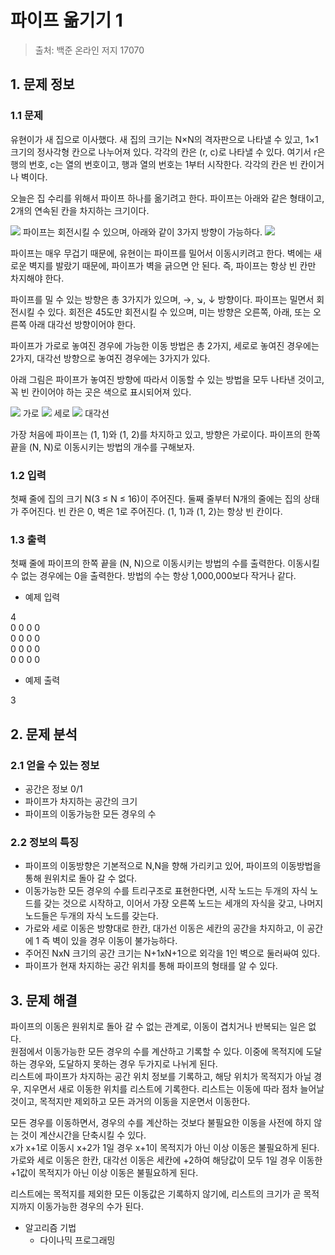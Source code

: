 # 파이프 옮기기 1
> 출처: 백준 온라인 저지 17070

## 1. 문제 정보

### 1.1 문제
유현이가 새 집으로 이사했다. 새 집의 크기는 N×N의 격자판으로 나타낼 수 있고, 1×1크기의 정사각형 칸으로 나누어져 있다. 각각의 칸은 (r, c)로 나타낼 수 있다. 여기서 r은 행의 번호, c는 열의 번호이고, 행과 열의 번호는 1부터 시작한다. 각각의 칸은 빈 칸이거나 벽이다.

오늘은 집 수리를 위해서 파이프 하나를 옮기려고 한다. 파이프는 아래와 같은 형태이고, 2개의 연속된 칸을 차지하는 크기이다.

<img src="https://upload.acmicpc.net/3ceac594-87df-487d-9152-c532f7136e1e/-/preview/">
파이프는 회전시킬 수 있으며, 아래와 같이 3가지 방향이 가능하다.
<img src="https://upload.acmicpc.net/b29efafa-dbae-4522-809c-76d5c184a231/-/preview/">

파이프는 매우 무겁기 때문에, 유현이는 파이프를 밀어서 이동시키려고 한다. 벽에는 새로운 벽지를 발랐기 때문에, 파이프가 벽을 긁으면 안 된다. 즉, 파이프는 항상 빈 칸만 차지해야 한다.

파이프를 밀 수 있는 방향은 총 3가지가 있으며, →, ↘, ↓ 방향이다. 파이프는 밀면서 회전시킬 수 있다. 회전은 45도만 회전시킬 수 있으며, 미는 방향은 오른쪽, 아래, 또는 오른쪽 아래 대각선 방향이어야 한다.

파이프가 가로로 놓여진 경우에 가능한 이동 방법은 총 2가지, 세로로 놓여진 경우에는 2가지, 대각선 방향으로 놓여진 경우에는 3가지가 있다.

아래 그림은 파이프가 놓여진 방향에 따라서 이동할 수 있는 방법을 모두 나타낸 것이고, 꼭 빈 칸이어야 하는 곳은 색으로 표시되어져 있다.

<img src="https://upload.acmicpc.net/0f445b26-4e5b-4169-8a1a-89c9e115907e/-/preview/">
가로

<img src="https://upload.acmicpc.net/045d071f-0ea2-4ab5-a8db-61c215e7e7b7/-/preview/">
세로

<img src="https://upload.acmicpc.net/ace5e982-6a52-4982-b51d-6c33c6b742bf/-/preview/">
대각선

가장 처음에 파이프는 (1, 1)와 (1, 2)를 차지하고 있고, 방향은 가로이다. 파이프의 한쪽 끝을 (N, N)로 이동시키는 방법의 개수를 구해보자.

### 1.2 입력
첫째 줄에 집의 크기 N(3 ≤ N ≤ 16)이 주어진다. 둘째 줄부터 N개의 줄에는 집의 상태가 주어진다. 빈 칸은 0, 벽은 1로 주어진다. (1, 1)과 (1, 2)는 항상 빈 칸이다.

### 1.3 출력
첫째 줄에 파이프의 한쪽 끝을 (N, N)으로 이동시키는 방법의 수를 출력한다. 이동시킬 수 없는 경우에는 0을 출력한다. 방법의 수는 항상 1,000,000보다 작거나 같다.

- 예제 입력

4  
0 0 0 0  
0 0 0 0  
0 0 0 0  
0 0 0 0  

- 예제 출력

3

## 2. 문제 분석
### 2.1 얻을 수 있는 정보
- 공간은 정보 0/1
- 파이프가 차지하는 공간의 크기
- 파이프의 이동가능한 모든 경우의 수
### 2.2 정보의 특징
- 파이프의 이동방향은 기본적으로 N,N을 향해 가리키고 있어, 파이프의 이동방법을 통해 원위치로 돌아 갈 수 없다.
- 이동가능한 모든 경우의 수를 트리구조로 표현한다면, 시작 노드는 두개의 자식 노드를 갖는 것으로 시작하고, 이어서 가장 오른쪽 노드는 세개의 자식을 갖고, 나머지 노드들은 두개의 자식 노드를 갖는다.
- 가로와 세로 이동은 방향대로 한칸, 대가선 이동은 세칸의 공간을 차지하고, 이 공간에 1 즉 벽이 있을 경우 이동이 불가능하다.
- 주어진 NxN 크기의 공간 크기는 N+1xN+1으로 외각을 1인 벽으로 둘러싸여 있다.
- 파이프가 현재 차지하는 공간 위치를 통해 파이프의 형태를 알 수 있다.

## 3. 문제 해결
파이프의 이동은 원위치로 돌아 갈 수 없는 관계로, 이동이 겹치거나 반복되는 일은 없다.  
원점에서 이동가능한 모든 경우의 수를 계산하고 기록할 수 있다. 이중에 목적지에 도달하는 경우와, 도달하지 못하는 경우 두가지로 나뉘게 된다.  
리스트에 파이프가 차지하는 공간 위치 정보를 기록하고, 해당 위치가 목적지가 아닐 경우, 지우면서 새로 이동한 위치를 리스트에 기록한다. 리스트는 이동에 따라 점차 늘어날 것이고, 목적지만 제외하고 모든 과거의 이동을 지운면서 이동한다.  
  
모든 경우를 이동하면서, 경우의 수를 계산하는 것보다 불필요한 이동을 사전에 하지 않는 것이 계산시간을 단축시킬 수 있다.  
x가 x+1로 이동시 x+2가 1일 경우 x+1이 목적지가 아닌 이상 이동은 불필요하게 된다. 가로와 세로 이동은 한칸, 대각선 이동은 세칸에 +2하여 해당값이 모두 1일 경우 이동한 +1값이 목적지가 아닌 이상 이동은 불필요하게 된다.  
  
리스트에는 목적지를 제외한 모든 이동값은 기록하지 않기에, 리스트의 크기가 곧 목적지까지 이동가능한 경우의 수가 된다.  

- 알고리즘 기법
  - 다이나믹 프로그래밍
